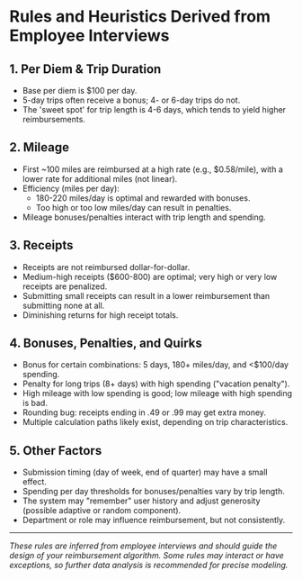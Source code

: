 # Rules and Heuristics Derived from Employee Interviews

## 1. Per Diem & Trip Duration
- Base per diem is $100 per day.
- 5-day trips often receive a bonus; 4- or 6-day trips do not.
- The 'sweet spot' for trip length is 4-6 days, which tends to yield higher reimbursements.

## 2. Mileage
- First ~100 miles are reimbursed at a high rate (e.g., $0.58/mile), with a lower rate for additional miles (not linear).
- Efficiency (miles per day):
  - 180-220 miles/day is optimal and rewarded with bonuses.
  - Too high or too low miles/day can result in penalties.
- Mileage bonuses/penalties interact with trip length and spending.

## 3. Receipts
- Receipts are not reimbursed dollar-for-dollar.
- Medium-high receipts ($600-800) are optimal; very high or very low receipts are penalized.
- Submitting small receipts can result in a lower reimbursement than submitting none at all.
- Diminishing returns for high receipt totals.

## 4. Bonuses, Penalties, and Quirks
- Bonus for certain combinations: 5 days, 180+ miles/day, and <$100/day spending.
- Penalty for long trips (8+ days) with high spending ("vacation penalty").
- High mileage with low spending is good; low mileage with high spending is bad.
- Rounding bug: receipts ending in .49 or .99 may get extra money.
- Multiple calculation paths likely exist, depending on trip characteristics.

## 5. Other Factors
- Submission timing (day of week, end of quarter) may have a small effect.
- Spending per day thresholds for bonuses/penalties vary by trip length.
- The system may "remember" user history and adjust generosity (possible adaptive or random component).
- Department or role may influence reimbursement, but not consistently.

---

*These rules are inferred from employee interviews and should guide the design of your reimbursement algorithm. Some rules may interact or have exceptions, so further data analysis is recommended for precise modeling.* 